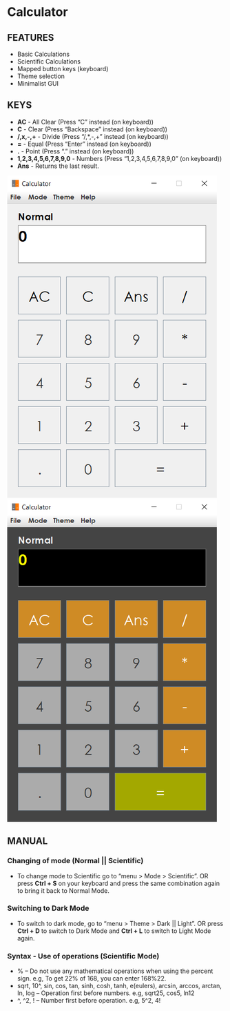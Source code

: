 # Calculator

## FEATURES

* Basic Calculations
* Scientific Calculations
* Mapped button keys (keyboard)
* Theme selection
* Minimalist GUI

## KEYS

* **AC** - All Clear (Press “C” instead (on keyboard))
* **C** - Clear (Press “Backspace” instead (on keyboard))
* **/,x,-,+** - Divide (Press “/,*,-,+” instead (on keyboard))
* **=** - Equal (Press “Enter” instead (on keyboard))
* **.** - Point (Press “.” instead (on keyboard))
* **1,2,3,4,5,6,7,8,9,0**	- Numbers (Press “1,2,3,4,5,6,7,8,9,0” (on keyboard))
* **Ans** - Returns the last result.

![Screenshot1](screenshots/screenshot1.png) ![Screenshot2](screenshots/screenshot2.png)

## MANUAL

### Changing of mode (Normal || Scientific)
* To change mode to Scientific go to “menu > Mode > Scientific”. OR press **Ctrl + S** on your keyboard and press the same combination again to bring it back to Normal Mode.

### Switching to Dark Mode
* To switch to dark mode, go to “menu > Theme > Dark || Light”. OR press **Ctrl + D** to switch to Dark Mode and **Ctrl + L** to switch to Light Mode again.

### Syntax - Use of operations (Scientific Mode)
* % – Do not use any mathematical operations when using the percent sign. e.g, To get 22% of 168, you can enter 168%22.
* sqrt, 10^, sin, cos, tan, sinh, cosh, tanh, e(eulers), arcsin, arccos, arctan, ln, log – Operation first before numbers. e.g, sqrt25, cos5, ln12
* ^, ^2, ! – Number first before operation. e.g, 5^2, 4!